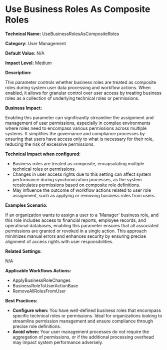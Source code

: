 # Use Business Roles As Composite Roles

**Technical Name:** UseBusinessRolesAsCompositeRoles

**Category:** User Management

**Default Value:** N/A

**Impact Level:** Medium

**Description:**

This parameter controls whether business roles are treated as composite roles during system user data processing and workflow actions. When enabled, it allows for granular control over user access by treating business roles as a collection of underlying technical roles or permissions.

**Business Impact:**

Enabling this parameter can significantly streamline the assignment and management of user permissions, especially in complex environments where roles need to encompass various permissions across multiple systems. It simplifies the governance and compliance processes by ensuring that users have access only to what is necessary for their role, reducing the risk of excessive permissions.

**Technical Impact when configured:**

- Business roles are treated as composite, encapsulating multiple technical roles or permissions.
- Changes in user access rights due to this setting can affect system performance during synchronization processes, as the system recalculates permissions based on composite role definitions.
- May influence the outcome of workflow actions related to user role assignment, such as applying or removing business roles from users.

**Examples Scenario:**

If an organization wants to assign a user to a 'Manager' business role, and this role includes access to financial reports, employee records, and operational databases, enabling this parameter ensures that all associated permissions are granted or revoked in a single action. This approach minimizes manual errors and enhances security by ensuring precise alignment of access rights with user responsibilities.

**Related Settings:**

N/A

**Applicable Workflows Actions:**

- ApplyBusinessRoleChanges
- BusinessRoleToUserActionBase
- RemoveAllRolesFromUser

**Best Practices:** 

- **Configure when:** You have well-defined business roles that encompass specific technical roles or permissions. Ideal for organizations looking to streamline permission management and ensure compliance through precise role definitions.
- **Avoid when:** Your user management processes do not require the aggregation of permissions, or if the additional processing overhead may impact system performance adversely.